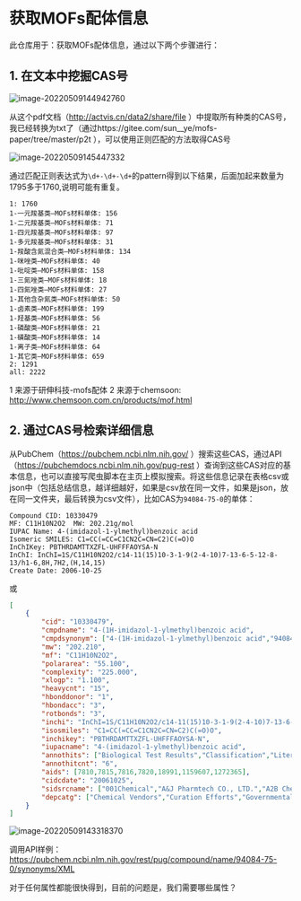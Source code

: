 # 获取MOFs配体信息

此仓库用于：获取MOFs配体信息，通过以下两个步骤进行：

## 1. 在文本中挖掘CAS号

![image-20220509144942760](https://n.sunie.top:9000/gallery/g1121/202205091449517.png)

从这个pdf文档（http://actvis.cn/data2/share/file ）中提取所有种类的CAS号，我已经转换为txt了（通过https://gitee.com/sun__ye/mofs-paper/tree/master/p2t ），可以使用正则匹配的方法取得CAS号

![image-20220509145447332](https://n.sunie.top:9000/gallery/g1121/202205091454925.png)

通过匹配正则表达式为`\d+-\d+-\d+`的pattern得到以下结果，后面加起来数量为1795多于1760,说明可能有重复。

```
1: 1760
1-一元羧基类—MOFs材料单体: 156
1-二元羧基类—MOFs材料单体: 71
1-四元羧基类—MOFs材料单体: 97
1-多元羧基类—MOFs材料单体: 31
1-羧酸含氮混合类—MOFs材料单体: 134
1-咪唑类—MOFs材料单体: 40
1-吡啶类—MOFs材料单体: 158
1-三氮唑类—MOFs材料单体: 18
1-四氮唑类—MOFs材料单体: 27
1-其他含杂氮类—MOFs材料单体: 50
1-卤素类—MOFs材料单体: 199
1-羟基类—MOFs材料单体: 56
1-磷酸类—MOFs材料单体: 21
1-磺酸类—MOFs材料单体: 14
1-离子类—MOFs材料单体: 64
1-其它类—MOFs材料单体: 659
2: 1291
all: 2222
```
1 来源于研伸科技-mofs配体
2 来源于chemsoon: http://www.chemsoon.com.cn/products/mof.html

## 2. 通过CAS号检索详细信息

从PubChem（https://pubchem.ncbi.nlm.nih.gov/ ）搜索这些CAS，通过API（https://pubchemdocs.ncbi.nlm.nih.gov/pug-rest ）查询到这些CAS对应的基本信息，也可以直接写爬虫脚本在主页上模拟搜索。将这些信息记录在表格csv或json中（包括总结信息，越详细越好，如果是csv放在同一文件，如果是json，放在同一文件夹，最后转换为csv文件），比如CAS为`94084-75-0`的单体：

```
Compound CID: 10330479  
MF: C11H10N2O2  MW: 202.21g/mol  
IUPAC Name: 4-(imidazol-1-ylmethyl)benzoic acid  
Isomeric SMILES: C1=CC(=CC=C1CN2C=CN=C2)C(=O)O  
InChIKey: PBTHRDAMTTXZFL-UHFFFAOYSA-N  
InChI: InChI=1S/C11H10N2O2/c14-11(15)10-3-1-9(2-4-10)7-13-6-5-12-8-13/h1-6,8H,7H2,(H,14,15)  
Create Date: 2006-10-25
```
或
```json
[
   	{
		"cid": "10330479",
		"cmpdname": "4-(1H-imidazol-1-ylmethyl)benzoic acid",
		"cmpdsynonym": ["4-(1H-imidazol-1-ylmethyl)benzoic acid","94084-75-0","4-(imidazol-1-ylmethyl)benzoic Acid","4-((1H-Imidazol-1-yl)methyl)benzoic acid","4-[(1H-imidazol-1-yl)methyl]benzoic acid","CHEMBL160003","SCHEMBL4492287","YSCK0036","OKY-070","BBL031427","MFCD09736739","STL259912","ZINC12370278","AKOS000142557","MCULE-8701842154","AM806006","DA-23000","VS-10490","4-(1h-imidazole-1-ylmethyl) benzoic acid","Benzoic acid, 4-(1H-imidazol-1-ylmethyl)-","CS-0035980","FT-0757942","EN300-37084","F2158-0085"],
		"mw": "202.210",
		"mf": "C11H10N2O2",
		"polararea": "55.100",
		"complexity": "225.000",
		"xlogp": "1.100",
		"heavycnt": "15",
		"hbonddonor": "1",
		"hbondacc": "3",
		"rotbonds": "3",
		"inchi": "InChI=1S/C11H10N2O2/c14-11(15)10-3-1-9(2-4-10)7-13-6-5-12-8-13/h1-6,8H,7H2,(H,14,15)",
		"isosmiles": "C1=CC(=CC=C1CN2C=CN=C2)C(=O)O",
		"inchikey": "PBTHRDAMTTXZFL-UHFFFAOYSA-N",
		"iupacname": "4-(imidazol-1-ylmethyl)benzoic acid",
		"annothits": ["Biological Test Results","Classification","Literature","Names and Identifiers","Patents","Safety and Hazards"],
		"annothitcnt": "6",
		"aids": [7810,7815,7816,7820,18991,1159607,1272365],
		"cidcdate": "20061025",
		"sidsrcname": ["001Chemical","A&J Pharmtech CO., LTD.","A2B Chem","AA BLOCKS","AbaChemScene","abcr GmbH","ABI Chem","Achemica","Activate Scientific","AK Scientific, Inc. (AKSCI)","AKos Consulting & Solutions","Alichem","Ambeed","Ambinter","Angel Pharmatech Ltd.","Apexmol","AstaTech, Inc.","Aurora Fine Chemicals LLC","Aurum Pharmatech LLC","BenchChem","Biosynth Carbosynth","BLD Pharm","BOC Sciences","Chem-Space.com Database","Chembase.cn","ChEMBL","Chemenu Inc.","Chemhere","Chemieliva Pharmaceutical Co., Ltd","ChemMol","ChemSpider","ChemTik","Clearsynth","Combi-Blocks","Day Biochem","Debye Scientific Co., Ltd","DiscoveryGate","Enamine","eNovation Chemicals","EPA DSSTox","ET Co.,Ltd.","Finetech Industry Limited","Founder Pharma","Google Patents","IBM","Innovapharm","Japan Chemical Substance Dictionary (Nikkaji)","Key Organics/BIONET","LabNetwork, a WuXi AppTec Company","Life Chemicals","Matrix Scientific","Mcule","MolCore BioPharmatech","Molepedia","MolPort","MuseChem","NextBio","NextMove Software","Norris Pharm","PATENTSCOPE (WIPO)","Pi Chemicals","SCRIPDB","Smolecule","Springer Nature","SureChEMBL","SynHet - Synthetic Heterocycles","Syntree","THE BioTek","Thomson Pharma","TimTec","UW Madison, Small Molecule Screening Facility","Vitas-M Laboratory","Wutech","ZINC"],
		"depcatg": ["Chemical Vendors","Curation Efforts","Governmental Organizations","Journal Publishers","Legacy Depositors","Research and Development","Subscription Services"]
	}
]
```

![image-20220509143318370](https://n.sunie.top:9000/gallery/g1121/202205091449816.png)

调用API样例：https://pubchem.ncbi.nlm.nih.gov/rest/pug/compound/name/94084-75-0/synonyms/XML

对于任何属性都能很快得到，目前的问题是，我们需要哪些属性？



